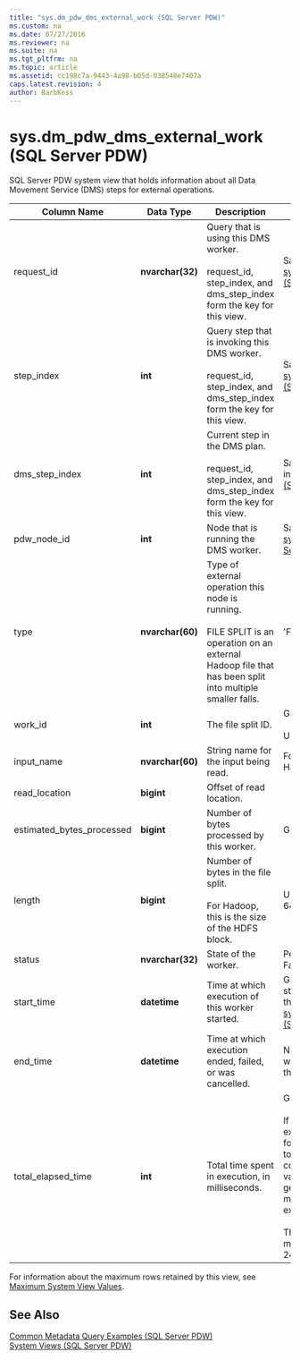 ```yaml
---
title: "sys.dm_pdw_dms_external_work (SQL Server PDW)"
ms.custom: na
ms.date: 07/27/2016
ms.reviewer: na
ms.suite: na
ms.tgt_pltfrm: na
ms.topic: article
ms.assetid: cc198c7a-9443-4a98-b05d-038548e7407a
caps.latest.revision: 4
author: BarbKess
---
```

# sys.dm_pdw_dms_external_work (SQL Server PDW)
SQL Server PDW system view that holds information about all Data Movement Service (DMS) steps for external operations.  
  
|Column Name|Data Type|Description|Range|  
|---------------|-------------|---------------|---------|  
|request_id|**nvarchar(32)**|Query that is using this DMS worker.<br /><br />request_id, step_index, and dms_step_index form the key for this view.|Same as request_id in [sys.dm_pdw_exec_requests &#40;SQL Server PDW&#41;](../sqlpdw/sys-dm-pdw-exec-requests-sql-server-pdw.md)|  
|step_index|**int**|Query step that is invoking this DMS worker.<br /><br />request_id, step_index, and dms_step_index form the key for this view.|Same as step_index in [sys.dm_pdw_request_steps &#40;SQL Server PDW&#41;](../sqlpdw/sys-dm-pdw-request-steps-sql-server-pdw.md)|  
|dms_step_index|**int**|Current step in the DMS plan.<br /><br />request_id, step_index, and dms_step_index form the key for this view.|Same as dms___step_index in[sys.dm_pdw_dms_workers &#40;SQL Server PDW&#41;](../sqlpdw/sys-dm-pdw-dms-workers-sql-server-pdw.md)|  
|pdw_node_id|**int**|Node that is running the DMS worker.|Same as node_id in [sys.dm_pdw_nodes &#40;SQL Server PDW&#41;](../sqlpdw/sys-dm-pdw-nodes-sql-server-pdw.md).|  
|type|**nvarchar(60)**|Type of external operation this node is running.<br /><br />FILE SPLIT is an operation on an external Hadoop file that has been split into multiple smaller falls.|'FILE SPLIT'|  
|work_id|**int**|The file split ID.|Greater than or equal to 0.<br /><br />Unique per Compute node.|  
|input_name|**nvarchar(60)**|String name for the input being read.|For a Hadoop file, this is the Hadoop file name.|  
|read_location|**bigint**|Offset of read location.||  
|estimated_bytes_processed|**bigint**|Number of bytes processed by this worker.|Greater than or equal to 0.|  
|length|**bigint**|Number of bytes in the file split.<br /><br />For Hadoop, this is the size of the HDFS block.|User-defined. The default is 64 MB.|  
|status|**nvarchar(32)**|State of the worker.|Pending, Processing, Done, Failed, Aborted|  
|start_time|**datetime**|Time at which execution of this worker started.|Greater than or equal to start time of the query step this worker belongs to. See [sys.dm_pdw_request_steps &#40;SQL Server PDW&#41;](../sqlpdw/sys-dm-pdw-request-steps-sql-server-pdw.md).|  
|end_time|**datetime**|Time at which execution ended, failed, or was cancelled.|NULL for ongoing or queued workers. Otherwise, greater than start_time.|  
|total_elapsed_time|**int**|Total time spent in execution, in milliseconds.|Greater than or equal to 0.<br /><br />If total_elapsed_time exceeds the maximum value for an integer, total_elapsed_time will continue to be the maximum value. This condition will generate the warning “The maximum value has been exceeded.”<br /><br />The maximum value in milliseconds is equivalent to 24.8 days.|  
  
For information about the maximum rows retained by this view, see [Maximum System View Values](../sqlpdw/minimum-and-maximum-values-sql-server-pdw.md#SystemViews).  
  
## See Also  
[Common Metadata Query Examples &#40;SQL Server PDW&#41;](../sqlpdw/common-metadata-query-examples-sql-server-pdw.md)  
[System Views &#40;SQL Server PDW&#41;](../sqlpdw/system-views-sql-server-pdw.md)  
  
